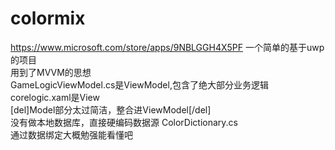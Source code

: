 # colormix
https://www.microsoft.com/store/apps/9NBLGGH4X5PF
一个简单的基于uwp的项目<br>
用到了MVVM的思想<br>
GameLogicViewModel.cs是ViewModel,包含了绝大部分业务逻辑<br>
corelogic.xaml是View<br>
[del]Model部分太过简洁，整合进ViewModel[/del]<br>
没有做本地数据库，直接硬编码数据源 ColorDictionary.cs<br>
通过数据绑定大概勉强能看懂吧<br>
